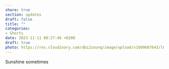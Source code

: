 ```yaml
---
share: true
section: updates
draft: false
title: ""
categories:
- Shorts
date: 2023-11-11 08:27:46 +0200
draft: true
photo: https://res.cloudinary.com/dbi2zounq/image/upload/v1699687643/l6cwu306orobaoxhsrtl.jpg
---
```


Sunshine sometimes
